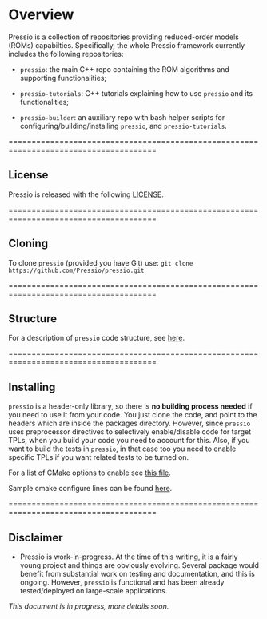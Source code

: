 
# Overview

Pressio is a collection of repositories providing reduced-order models (ROMs) capabilties.
Specifically, the whole Pressio framework currently includes the following repositories:

* `pressio`: the main C++ repo containing the ROM algorithms and supporting functionalities;

* `pressio-tutorials`: C++ tutorials explaining how to use `pressio` and its functionalities;

* `pressio-builder`: an auxiliary repo with bash helper scripts for configuring/building/installing `pressio`, and `pressio-tutorials`.

======================================================================================
## License
Pressio is released with the following [LICENSE](./LICENSE).

======================================================================================
## Cloning
To clone `pressio` (provided you have Git) use: `git clone https://github.com/Pressio/pressio.git`

======================================================================================
## Structure
For a description of `pressio` code structure, see [here](https://github.com/Pressio/pressio/wiki/Structure-of-pressio).

======================================================================================
## Installing
`pressio` is a header-only library, so there is **no building process needed** if you need to use it from your code. 
You just clone the code, and point to the headers which are inside the packages directory. 
However, since `pressio` uses preprocessor directives to selectively enable/disable code for target TPLs, when you build your code you need to account for this. Also, if you want to build the tests in `pressio`, in that case too you need to enable specific TPLs if you want related tests to be turned on. 

For a list of CMake options to enable see [this file](./list_of_cmake_optional_vars_to_enable.md).

Sample cmake configure lines can be found [here](https://github.com/Pressio/pressio/wiki/Sample-CMake-configure-lines-for-pressio).
<!--
======================================================================================
## TPLs
At the time of this writing, `pressio` has only one required dependency, namely Eigen, and a few **optional** ones, namely Gtest, Pybind11, Trilinos, Kokkos, Armadillo, Blas, Lapack, Blaze. This set of TPLs will liekly increase over time as we add support for more external packages, e.g. Petsc. However, one of the key choices is that we will keep most dependencies optional. Moreover, these TPLs are NOT needed for the installation process since `pressio` is header-only.

======================================================================================
## Configuring and Building
Configuring and building `pressio` can be done in two ways:

* since `pressio` uses CMake, you can use a typical CMake configure/build/install process. Note that some TPLs are needed.

* by clonig and using the following helper repo: `git clone https://github.com/Pressio/pressio-builder.git`
The advantage of using the helper repo is that it automates the installation of TPLs.

### Sample building steps

This wiki will be updated over time, but to get started, we provide here basic references to configure `pressio` and build its tests for a few target scenarios.

* Follow [this](./wiki/build_serial.md) for a basic *serial* build that uses only Gtest and Eigen and it is done with `pressio-builder` (which automatically builds) Gtest, Eigen for you.
 -->

======================================================================================
## Disclaimer

* Pressio is work-in-progress. At the time of this writing, it is a fairly young project and things are obviously evolving. Several package would benefit from substantial work on testing and documentation, and this is ongoing. However, `pressio` is functional and has been already tested/deployed on large-scale applications.

*This document is in progress, more details soon.*
